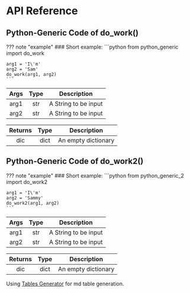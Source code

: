 # API Reference

## Python-Generic Code of do_work()

??? note "example"
    ### Short example:
    ```python
    from python_generic import do_work

    arg1 = 'I\'m'
    arg2 = 'Sam'
    do_work(arg1, arg2)
    ```

| Args  | Type  |     Description      |
| :---: | :---: | :------------------: |
| arg1  |  str  | A String to be input |
| arg2  |  str  | A String to be input |

| Returns | Type  |     Description     |
| :-----: | :---: | :-----------------: |
|   dic   | dict  | An empty dictionary |

## Python-Generic Code of do_work2()

??? note "example"
    ### Short example:
    ```python
    from python_generic_2 import do_work2

    arg1 = 'I\'m'
    arg2 = 'Sammy'
    do_work2(arg1, arg2)
    ```
| Args  | Type  |     Description      |
| :---: | :---: | :------------------: |
| arg1  |  str  | A String to be input |
| arg2  |  str  | A String to be input |

| Returns | Type  |     Description     |
| :-----: | :---: | :-----------------: |
|   dic   | dict  | An empty dictionary |

Using [Tables Generator](https://www.tablesgenerator.com/markdown_tables) for md table generation.